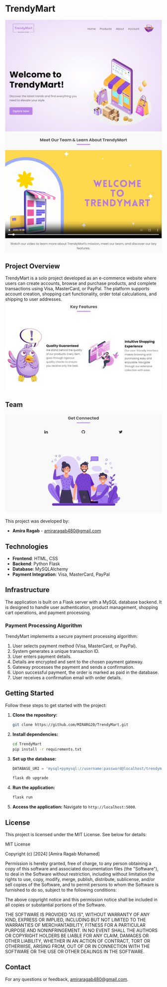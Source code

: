 # TrendyMart
![TrendyMart Screenshot](screenshot/screenshot1.png)
![TrendyMart Screenshot](screenshot/screenshot4.png)


## Project Overview

TrendyMart is a solo project developed as an e-commerce website where users can create accounts, browse and purchase products, and complete transactions using Visa, MasterCard, or PayPal. The platform supports account creation, shopping cart functionality, order total calculations, and shipping to user addresses.
![TrendyMart Screenshot](screenshot/screenshot2.png)

## Team
![TrendyMart Screenshot](screenshot/screenshot5.png)

This project was developed by:
- **Amira Ragab** - [amiraragab480@gmail.com](mailto:amiraragab480@gmail.com)

## Technologies

- **Frontend**: HTML, CSS
- **Backend**: Python Flask
- **Database**: MySQLAlchemy
- **Payment Integration**: Visa, MasterCard, PayPal

## Infrastructure

The application is built on a Flask server with a MySQL database backend. It is designed to handle user authentication, product management, shopping cart operations, and payment processing.


### Payment Processing Algorithm

TrendyMart implements a secure payment processing algorithm:

1. User selects payment method (Visa, MasterCard, or PayPal).
2. System generates a unique transaction ID.
3. User enters payment details.
4. Details are encrypted and sent to the chosen payment gateway.
5. Gateway processes the payment and sends a confirmation.
6. Upon successful payment, the order is marked as paid in the database.
7. User receives a confirmation email with order details.

## Getting Started

Follow these steps to get started with the project:

1. **Clone the repository:**
   ```bash
   git clone https://github.com/MIRARG20/TrendyMart.git
   ```
2. **Install dependencies:**
   ```bash
   cd TrendyMart
   pip install -r requirements.txt
   ```
3. **Set up the database:**
   ```python
   DATABASE_URI = 'mysql+pymysql://username:password@localhost/trendymart'
   ```
   ```bash
   flask db upgrade
   ```
4. **Run the application:**
   ```bash
   flask run
   ```
5. **Access the application:**
   Navigate to `http://localhost:5000`.

## License

This project is licensed under the MIT License. See below for details:

MIT License

Copyright (c) [2024] [Amira Ragab Mohamed]

Permission is hereby granted, free of charge, to any person obtaining a copy
of this software and associated documentation files (the "Software"), to deal
in the Software without restriction, including without limitation the rights
to use, copy, modify, merge, publish, distribute, sublicense, and/or sell
copies of the Software, and to permit persons to whom the Software is
furnished to do so, subject to the following conditions:

The above copyright notice and this permission notice shall be included in all
copies or substantial portions of the Software.

THE SOFTWARE IS PROVIDED "AS IS", WITHOUT WARRANTY OF ANY KIND, EXPRESS OR
IMPLIED, INCLUDING BUT NOT LIMITED TO THE WARRANTIES OF MERCHANTABILITY,
FITNESS FOR A PARTICULAR PURPOSE AND NONINFRINGEMENT. IN NO EVENT SHALL THE
AUTHORS OR COPYRIGHT HOLDERS BE LIABLE FOR ANY CLAIM, DAMAGES OR OTHER
LIABILITY, WHETHER IN AN ACTION OF CONTRACT, TORT OR OTHERWISE, ARISING FROM,
OUT OF OR IN CONNECTION WITH THE SOFTWARE OR THE USE OR OTHER DEALINGS IN THE
SOFTWARE.


## Contact

For any questions or feedback, amiraragab480@gmail.com.
